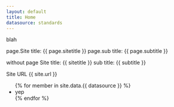 ```yaml
---
layout: default
title: Home
datasource: standards
---
```


blah

page.Site title: {{ page.sitetitle }}
page.sub title: {{ page.subtitle }}

without page
Site title: {{ sitetitle }}
sub title: {{ subtitle }}

Site URL {{ site.url }}

<ul>
{% for member in site.data.{{ datasource }} %}
  <li>yep</li>
{% endfor %}
</ul>
